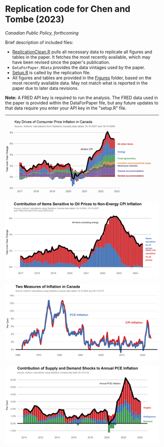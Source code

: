 # Replication code for Chen and Tombe (2023)

*Canadian Public Policy, forthcoming*

Brief description of included files:

- [ReplicationClean.R](ReplicationClean.R) pulls all necessary data to replicate all figures and tables in the paper. It fetches the most recently available, which may have been revised since the paper's publication. 
- `DataForPaper.RData` provides the data vintages used by the paper.
- [Setup.R](Setup.R) is called by the replication file.
- All figures and tables are provided in the [Figures](Figures) folder, based on the most recently available data. May not match what is reported in the paper due to later data revisions.

**Note:** A FRED API key is required to run the analysis. The FRED data used in the paper is provided within the DataForPaper file, but any future updates to that data require you enter your API key in the "setup.R" file.

---

![](Figures/Figure1.png)

![](Figures/Figure2.png)

![](Figures/Figure3.png)

![](Figures/Figure5a.png)
